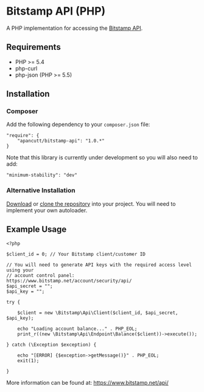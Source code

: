 Bitstamp API (PHP)
==================

A PHP implementation for accessing the [Bitstamp API](https://www.bitstamp.net/api/).

Requirements
------------

 * PHP >= 5.4
 * php-curl
 * php-json (PHP >= 5.5)

Installation
------------

### Composer ###

Add the following dependency to your `composer.json` file:

    "require": {
        "apancutt/bitstamp-api": "1.0.*"
    }

Note that this library is currently under development so you will also need to add:

    "minimum-stability": "dev"

### Alternative Installation ###

[Download](https://github.com/apancutt/bitstamp-api/archive/master.zip) or [clone the repository](https://github.com/apancutt/bitstamp-api/)
into your project. You will need to implement your own autoloader.

Example Usage
-------------

    <?php

    $client_id = 0; // Your Bitstamp client/customer ID

    // You will need to generate API keys with the required access level using your
    // account control panel: https://www.bitstamp.net/account/security/api/
    $api_secret = "";
    $api_key = "";

    try {

        $client = new \Bitstamp\Api\Client($client_id, $api_secret, $api_key);

        echo "Loading account balance..." . PHP_EOL;
        print_r((new \Bitstamp\Api\Endpoint\Balance($client))->execute());

    } catch (\Exception $exception) {

        echo "[ERROR] {$exception->getMessage()}" . PHP_EOL;
        exit(1);

    }

More information can be found at: https://www.bitstamp.net/api/
